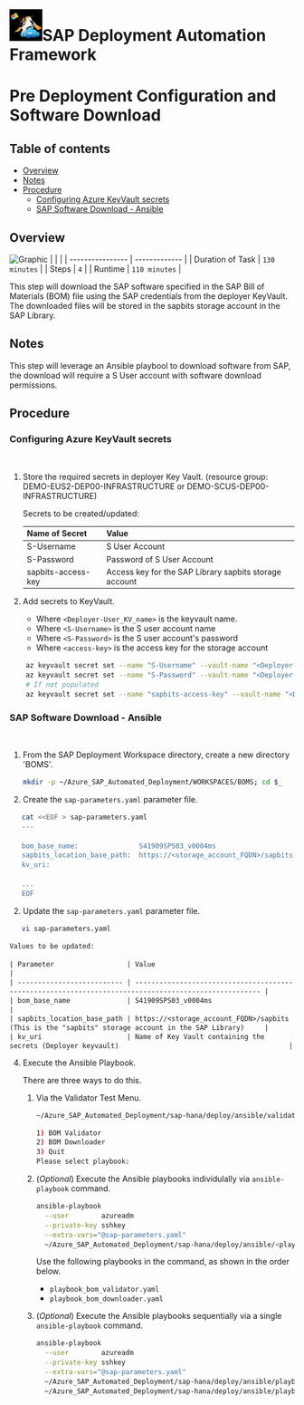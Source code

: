 # ![SAP Deployment Automation Framework](../../../assets/images/UnicornSAPBlack64x64.png)**SAP Deployment Automation Framework** #

# Pre Deployment Configuration and Software Download <!-- omit in toc --> #

## Table of contents <!-- omit in toc --> ##

- [Overview](#overview)
- [Notes](#notes)
- [Procedure](#procedure)
  - [Configuring Azure KeyVault secrets](#configuring-azure-keyvault-secrets)
  - [SAP Software Download - Ansible](#sap-software-download---ansible)

## Overview ##

![Graphic]()
|                  |               |
| ---------------- | ------------- |
| Duration of Task | `130 minutes` |
| Steps            | `4`           |
| Runtime          | `110 minutes` |

This step will download the SAP software specified in the SAP Bill of Materials (BOM) file using the SAP credentials from the deployer KeyVault. The downloaded files will be stored in the sapbits storage account in the SAP Library.

## Notes ##

This step will leverage an Ansible playbool to download software from SAP, the download will require a S User account with software download permissions.

## Procedure ##

### Configuring Azure KeyVault secrets ###

<br>

1. Store the required secrets in deployer Key Vault. (resource group: DEMO-EUS2-DEP00-INFRASTRUCTURE or DEMO-SCUS-DEP00-INFRASTRUCTURE)

    Secrets to be created/updated:

    | Name of Secret             | Value                                                  |
    | -------------------------- | ------------------------------------------------------ |
    | S-Username                 | S User Account                                         |
    | S-Password                 | Password of S User Account                             |
    | sapbits-access-key         | Access key for the SAP Library sapbits storage account |

2. Add secrets to KeyVault.
   - Where `<Deployer-User_KV_name>` is the keyvault name.
   - Where `<S-Username>` is the S user account name
   - Where `<S-Password>` is the S user account's password
   - Where `<access-key>` is the access key for the storage account

```bash
    az keyvault secret set --name "S-Username" --vault-name "<Deployer-User_KV_name>" --value "<S-Username>";
    az keyvault secret set --name "S-Password" --vault-name "<Deployer-User_KV_name>" --value "<S-Password>";
    # If not populated
    az keyvault secret set --name "sapbits-access-key" --vault-name "<Deployer-User_KV_name>" --value "<access-key>";
```

### SAP Software Download - Ansible ###

<br>

1. From the SAP Deployment Workspace directory, create a new directory 'BOMS'.

    ```bash
    mkdir -p ~/Azure_SAP_Automated_Deployment/WORKSPACES/BOMS; cd $_
    ```

2. Create the `sap-parameters.yaml` parameter file.

 ```bash
    cat <<EOF > sap-parameters.yaml
    ---

    bom_base_name:               S41909SPS03_v0004ms
    sapbits_location_base_path:  https://<storage_account_FQDN>/sapbits
    kv_uri:                      
    
    ...
    EOF
 ```
    
2. Update the `sap-parameters.yaml` parameter file.

 ```bash
    vi sap-parameters.yaml
 ```

    Values to be updated:

    | Parameter                  | Value                                                                                                 |
    | -------------------------- | ----------------------------------------------------------------------------------------------------- |
    | bom_base_name              | S41909SPS03_v0004ms                                                                                   |
    | sapbits_location_base_path | https://<storage_account_FQDN>/sapbits (This is the "sapbits" storage account in the SAP Library)     |
    | kv_uri                     | Name of Key Vault containing the secrets (Deployer keyvault)                                          |

4. Execute the Ansible Playbook.

    There are three ways to do this.

    1. Via the Validator Test Menu.

        ```bash
        ~/Azure_SAP_Automated_Deployment/sap-hana/deploy/ansible/validator_test_menu.sh
        ```

        ```bash
        1) BOM Validator
        2) BOM Downloader
        3) Quit
        Please select playbook: 
        ```

    2. (*Optional*) Execute the Ansible playbooks individulally via `ansible-playbook` command.

        ```bash
        ansible-playbook                                                                                   \
          --user        azureadm                                                                           \
          --private-key sshkey                                                                             \
          --extra-vars="@sap-parameters.yaml"                                                              \
          ~/Azure_SAP_Automated_Deployment/sap-hana/deploy/ansible/<playbook>
        ```

        Use the following playbooks in the command, as shown in the order below.
        - `playbook_bom_validator.yaml`
        - `playbook_bom_downloader.yaml`

    3. (*Optional*) Execute the Ansible playbooks sequentially via a single `ansible-playbook` command.

        ```bash
        ansible-playbook                                                                                   \
          --user        azureadm                                                                           \
          --private-key sshkey                                                                             \
          --extra-vars="@sap-parameters.yaml"                                                              \
          ~/Azure_SAP_Automated_Deployment/sap-hana/deploy/ansible/playbook_bom_validator.yaml             \
          ~/Azure_SAP_Automated_Deployment/sap-hana/deploy/ansible/playbook_bom_downloader.yaml            \
        ```
